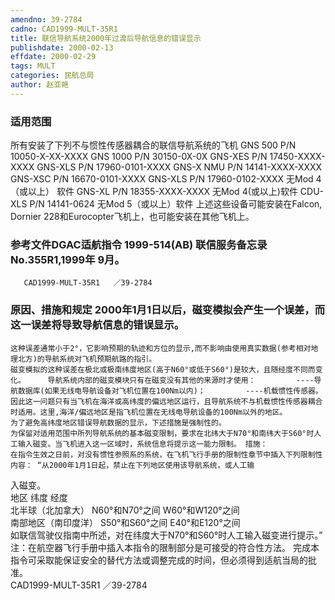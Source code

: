 ```yaml
---
amendno: 39-2784  
cadno: CAD1999-MULT-35R1  
title: 联信导航系统2000年过渡后导航信息的错误显示  
publishdate: 2000-02-13  
effdate: 2000-02-29  
tags: MULT  
categories: 民航总局  
author: 赵亚艳  
---
```

  
### 适用范围  
所有安装了下列不与惯性传感器耦合的联信导航系统的飞机
GNS 500 P/N 10050-X-XX-XXXX GNS 1000 P/N 30150-0X-0X GNS-XES P/N 17450-XXXX-XXXX GNS-XLS P/N 17960-0101-XXXX GNS-X NMU P/N 14141-XXXX-XXXX GNS-XSC P/N 16670-0101-XXXX GNS-XLS P/N 17960-0102-XXXX 无Mod 4（或以上） 软件 GNS-XL P/N 18355-XXXX-XXXX 无Mod 4(或以上)软件 CDU-XLS P/N 14141-0624 无Mod 5（或以上）软件
上述这些设备可能安装在Falcon, Dornier 228和Eurocopter飞机上，也可能安装在其他飞机上。  
  
<!--more-->  
### 参考文件DGAC适航指令 1999-514(AB) 联信服务备忘录 No.355R1,1999年 9月。  
       CAD1999-MULT-35R1   ／39-2784  
  
### 原因、措施和规定 2000年1月1日以后，磁变模拟会产生一个误差，而这一误差将导致导航信息的错误显示。  
    这种误差通常小于2°，它影响预期的轨迹和方位的显示,而不影响由使用真实数据(参考相对地理北方)的导航系统对飞机预期航路的指引。  
    磁变模拟的这种误差在极北或极南纬度地区(高于N60°或低于S60°)是较大，且随经度不同而变化。     导航系统内部的磁变模块只有在磁变没有其他的来源时才使用：         ----导航数据库(如果无线电导航设备对飞机位置在100Nm以内)；         ----机载惯性传感器。  
    因此这一问题只有当飞机在海洋或高纬度的偏远地区运行，且导航系统不与机载惯性传感器耦合时适用。这里,海洋/偏远地区是指飞机位置在无线电导航设备的100Nm以外的地区。  
    为了避免高纬度地区错误导航数据的显示，下述措施是强制性的。  
    为保留对适用范围中所列导航系统的基本磁变限制，要求在北纬大于N70°和南纬大于S60°时人工输入磁变。当飞机进入这一区域时，系统信息将提示这一能力限制。 措施：  
    在指令生效之日前，对没有惯性参照系的系统，在飞机飞行手册的限制性章节中插入下列限制性内容： “从2000年1月1日起，禁止在下列地区使用该导航系统，或人工输  
入磁变。  
      地区                 纬度  经度  
北半球（北加拿大）  N60°和N70°之间  W60°和W120°之间  
南部地区（南印度洋） S50°和S60°之间  E40°和E120°之间  
    如联信驾驶仪指南中所述，对在纬度大于N70°和S60°时人工输入磁变进行提示。”    注：在航空器飞行手册中插入本指令的限制部分是可接受的符合性方法。     完成本指令可采取能保证安全的替代方法或调整完成的时间，但必须得到适航当局的批准。  
       CAD1999-MULT-35R1   ／39-2784  
